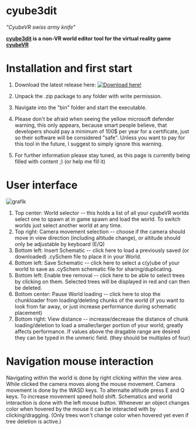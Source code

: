 # cyube3dit
*"CyubeVR swiss army knife"*

**[cyube3dit](http://cyube3dit.el-wa.org) is a non-VR world editor tool for the virtual reality game [cyubeVR](http://www.cyubevr.com)**



# Installation and first start
1. Download the latest release here:
[![Download here!](https://cdn.discordapp.com/attachments/597106606643216385/775474419093995550/68747470733a2f2f63646e2e617373697374616e742e6d6f652f696d616765732f4d6f64417373697374616e742f49636f6e.svg)](https://github.com/m0w1337/CyubE3dit_wicked/releases)

2. Unpack the .zip package to any folder with write permission.
3. Navigate into the "bin" folder and start the executable.
4. Please don't be afraid when seeing the yellow microsoft defender warning, this only appears, because smart people believe, that developers should pay a minimum of 100$ per year for a certificate, just so their software will be considered "safe". Unless you want to pay for this tool in the future, I suggest to simply ignore this warning.
5. For further information please stay tuned, as this page is currently being filled with content ;) (or help me fill it)

# User interface
![grafik](https://user-images.githubusercontent.com/11231913/118854630-3adc6800-b8d5-11eb-8c76-f8b323ba4cc0.png)

1. Top center: World selector -- this holds a list of all your cyubeVR worlds select one to spawn at in game spawn and load the world. To switch worlds just select another world at any time.
2. Top right: Camera movement selection -- choose if the camera should move in view direction (including altitude change), or altitude should only be adjustable by keyboard (E/Q)
3. Bottom left: Insert Schematic -- click here to load a previously saved (or downloaded) .cySchem file to place it in your World.
4. Bottom left: Save Schematic -- click here to select a c(y)ube of your world to save as .cySchem schematic file for sharing/duplicating.
5. Bottom left: Enable tree removal -- click here to be able to select trees by clicking on them. Selected trees will be displayed in red and can then be deleted.
6. Bottom center: Pause World loading -- click here to stop the chunkloader from loading/deleting chunks of the world (if you want to look from far away, or just increase performance during schematic placement)
7. Bottom right: View distance -- increase/decrease the distance of chunk loading/deletion to load a smaller/larger portion of your world, greatly affects performance. If values above the dragable range are desired they can be typed in the unmeric field. (they should be multiples of four)

# Navigation mouse interaction
Navigating within the world is done by right clicking within the view area. While clicked the camera moves along the mouse movement. 
Camera movement is done by the WASD keys. 
To alternalte altitude press E and Q keys. 
To increase movement speed hold shift.
Schematics and world interaction is done with the left mouse button. Whenever an object changes color when hovered by the mouse it can be interacted with by clicking/dragging. 
(Only trees won't change color when hovered yet even if tree deletion is active.)
